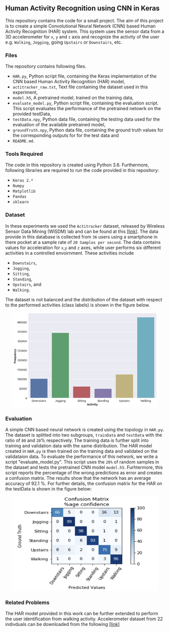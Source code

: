 ## Human Activity Recognition using CNN in Keras
This repository contains the code for a small project. The aim of this project is to create a simple Convolutional Neural Network (CNN) based Human Activity Recognition (HAR) system. This system uses the sensor data from a 3D accelerometer for `x`, `y` and `z` axis and recognize the activity of the user e.g. `Walking`, `Jogging`, going `Upstairs` or `Downstairs`, etc.
### Files
The repository contains following files.
* `HAR.py`, Python script file, containing the Keras implementation of the CNN based Human Activity Recognition (HAR) model,
* `actitracker_raw.txt`, Text file containing the dataset used in this experiment,
* `model.h5`, A pretrained model, trained on the training data,
* `evaluate_model.py`, Python script file, containing the evaluation script. This script evaluates the performance of the pretrained netowrk on the provided testData, 
* `testData.npy`, Python data file, containing the testing data used for the evaluation of the available pretrained model,
* `groundTruth.npy`, Python data file, containing the ground truth values for the corresponding outputs for for the test data and
* `README.md`.


### Tools Required

The code in this repository is created using Python 3.6. Furthermore, following libraries are required to run the code provided in this repository:
* `Keras 2.*`
* `Numpy`
* `Matplotlib`
* `Pandas`
* `sklearn`


### Dataset
In these experiments we used the `Actitracker` dataset, released by Wireless Sensor Data Mining (WISDM) lab and can be found at this [[link]](http://www.cis.fordham.edu/wisdm/dataset.php). The data provide in this database is collected from `36` users using a smartphone in there pocket at a sample rate of `20 Samples per second`. The data contains values for acceleration for `x`,`y` and `z` axes, while user performs six different activities in a controlled envoirnment. These activities include 
* `Downstairs`,
* `Jogging`, 
* `Sitting`,
* `Standing`,
* `Upstairs`, and
* `Walking`.

The dataset is not balanced and the distribution of the dataset with respect to the performed activities (class labels) is shown in the figure below.
<p align="center">
<img width="460" height="300" src="dataset-distribution.png">
</p>


### Evaluation
A simple CNN based neural network is created using the topology in `HAR.py`. The dataset is splitted into two subgroups, `trainData` and `testData` with the ratio of `80` and `20`% respectively. The training data is further split into training and validation data with the same distribution. The HAR model created in `HAR.py` is then trained on the training data and validated on the validataion data. To evaluate the performance of this network, we write a script "evaluate_model.py". This script uses the `20%` of random samples in the dataset and tests the pretrained CNN model `model.h5`. Furhtermore, this script reports the percentage of the wrong predictions as error and creates a confusion matrix. The results show that the network has an average accuracy of 92.1 %. For further details, the confusion matrix for the HAR on the testData is shown in the figure below:
<p align="center">
<img width="460" height="300" src="Confusion_Matrix.png">
</p>


### Related Problems

The HAR model provided in this work can be further extended to perform the user identification from walking activity. Accelerometer dataset from 22 indivduals can be downloaded from the following [[link]](http://archive.ics.uci.edu/ml/datasets/User+Identification+From+Walking+Activity)
